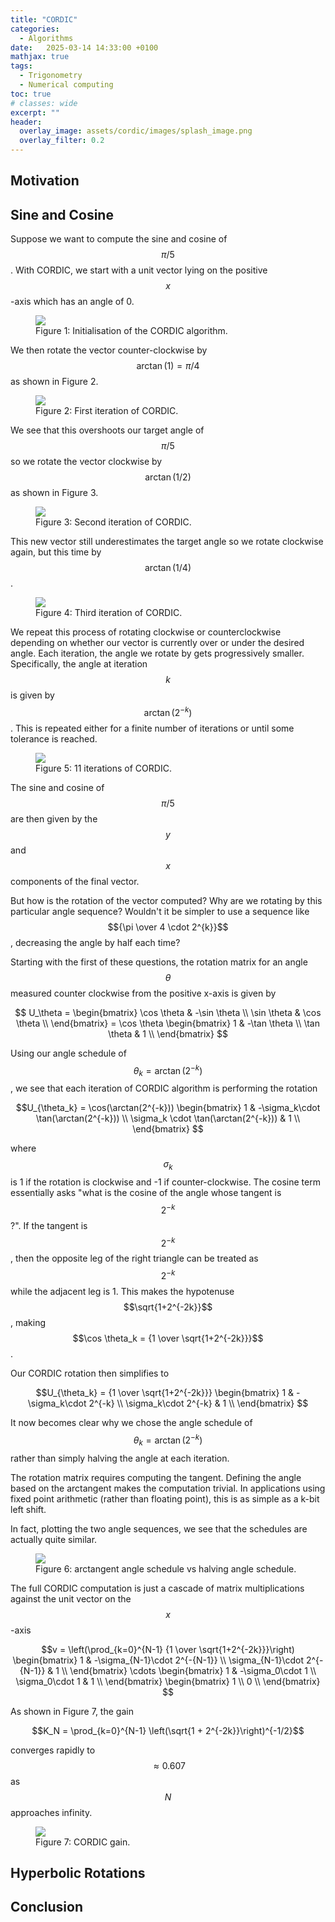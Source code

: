 ```yaml
---
title: "CORDIC"
categories:
  - Algorithms
date:   2025-03-14 14:33:00 +0100
mathjax: true
tags:
  - Trigonometry
  - Numerical computing
toc: true
# classes: wide
excerpt: ""
header: 
  overlay_image: assets/cordic/images/splash_image.png
  overlay_filter: 0.2
---
```


## Motivation

## Sine and Cosine

Suppose we want to compute the sine and cosine of $$\pi/5$$.
With CORDIC, we start with a unit vector lying on the positive $$x$$-axis which has an angle of 0.

<figure class>
    <a href="/assets/cordic/images/cordic_00.png"><img src="/assets/cordic/images/cordic_00.png"></a>
    <figcaption>Figure 1: Initialisation of the CORDIC algorithm.</figcaption>
</figure>

We then rotate the vector counter-clockwise by $$\arctan(1) = \pi / 4$$ as shown in Figure 2.

<figure class>
    <a href="/assets/cordic/images/cordic_01.png"><img src="/assets/cordic/images/cordic_01.png"></a>
    <figcaption>Figure 2: First iteration of CORDIC.</figcaption>
</figure>

We see that this overshoots our target angle of $$\pi /5$$ so we rotate the vector clockwise by $$\arctan(1/2)$$ as shown in Figure 3.

<figure class>
    <a href="/assets/cordic/images/cordic_02.png"><img src="/assets/cordic/images/cordic_02.png"></a>
    <figcaption>Figure 3: Second iteration of CORDIC.</figcaption>
</figure>

This new vector still underestimates the target angle so we rotate clockwise again, but this time by $$\arctan(1/4)$$.

<figure class>
    <a href="/assets/cordic/images/cordic_03.png"><img src="/assets/cordic/images/cordic_03.png"></a>
    <figcaption>Figure 4: Third iteration of CORDIC.</figcaption>
</figure>

We repeat this process of rotating clockwise or counterclockwise depending on whether our vector is currently over or under the desired angle.
Each iteration, the angle we rotate by gets progressively smaller.
Specifically, the angle at iteration $$k$$ is given by $$\arctan(2^{-k})$$.
This is repeated either for a finite number of iterations or until some tolerance is reached.

<figure class>
    <a href="/assets/cordic/images/cordic_11.png"><img src="/assets/cordic/images/cordic_11.png"></a>
    <figcaption>Figure 5: 11 iterations of CORDIC.</figcaption>
</figure>

The sine and cosine of $$\pi / 5$$ are then given by the $$y$$ and $$x$$ components of the final vector.

But how is the rotation of the vector computed?
Why are we rotating by this particular angle sequence?
Wouldn't it be simpler to use a sequence like $${\pi \over 4 \cdot 2^{k}}$$, decreasing the angle by half each time?

Starting with the first of these questions, the rotation matrix for an angle $$\theta$$ measured counter clockwise from the positive x-axis is given by

$$
U_\theta =
\begin{bmatrix}
\cos \theta & -\sin \theta \\
\sin \theta & \cos \theta \\
\end{bmatrix} =
\cos \theta
\begin{bmatrix}
1 & -\tan \theta \\
\tan \theta & 1 \\
\end{bmatrix}
$$

Using our angle schedule of $$\theta_k = \arctan (2^{-k})$$, we see that each iteration of CORDIC algorithm is performing the rotation

$$U_{\theta_k} =
\cos(\arctan(2^{-k}))
\begin{bmatrix}
1 & -\sigma_k\cdot \tan(\arctan(2^{-k})) \\
\sigma_k \cdot \tan(\arctan(2^{-k})) & 1 \\
\end{bmatrix}
$$

where $$\sigma_k$$ is 1 if the rotation is clockwise and -1 if counter-clockwise.
The cosine term essentially asks "what is the cosine of the angle whose tangent is $$2^{-k}$$?".
If the tangent is $$2^{-k}$$, then the opposite leg of the right triangle can be treated as $$2^{-k}$$ while the adjacent leg is 1.
This makes the hypotenuse $$\sqrt{1+2^{-2k}}$$, making  $$\cos \theta_k = {1 \over \sqrt{1+2^{-2k}}}$$.

Our CORDIC rotation then simplifies to

$$U_{\theta_k} =
{1 \over \sqrt{1+2^{-2k}}}
\begin{bmatrix}
1 & -\sigma_k\cdot 2^{-k} \\
\sigma_k\cdot 2^{-k} & 1 \\
\end{bmatrix}
$$

It now becomes clear why we chose the angle schedule of $$\theta_k = \arctan(2^{-k})$$ rather than simply halving the angle at each iteration.

The rotation matrix requires computing the tangent.
Defining the angle based on the arctangent makes the computation trivial.
In applications using fixed point arithmetic (rather than floating point), this is as simple as a k-bit left shift.

In fact, plotting the two angle sequences, we see that the schedules are actually quite similar.

<figure class>
    <a href="/assets/cordic/images/angles.png"><img src="/assets/cordic/images/angles.png"></a>
    <figcaption>Figure 6: arctangent angle schedule vs halving angle schedule.</figcaption>
</figure>

The full CORDIC computation is just a cascade of matrix multiplications against the unit vector on the $$x$$-axis

$$v =
\left(\prod_{k=0}^{N-1} {1 \over \sqrt{1+2^{-2k}}}\right)
\begin{bmatrix}
1 & -\sigma_{N-1}\cdot 2^{-{N-1}} \\
\sigma_{N-1}\cdot 2^{-{N-1}} & 1 \\
\end{bmatrix}
\cdots
\begin{bmatrix}
1 & -\sigma_0\cdot 1 \\
\sigma_0\cdot 1 & 1 \\
\end{bmatrix}
\begin{bmatrix}
1 \\
0 \\
\end{bmatrix}
$$

As shown in Figure 7, the gain

$$K_N = \prod_{k=0}^{N-1} \left(\sqrt{1 + 2^{-2k}}\right)^{-1/2}$$

converges rapidly to $$\approx 0.607$$ as $$N$$ approaches infinity.

<figure class>
    <a href="/assets/cordic/images/circular_gain.png"><img src="/assets/cordic/images/circular_gain.png"></a>
    <figcaption>Figure 7: CORDIC gain.</figcaption>
</figure>

## Hyperbolic Rotations

## Conclusion
